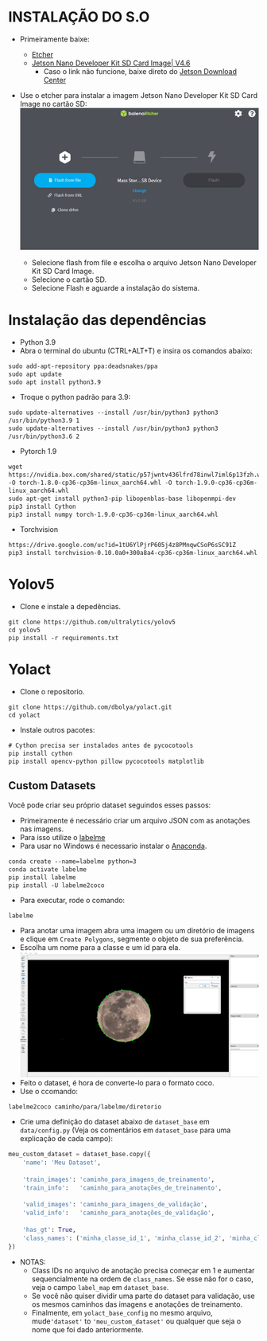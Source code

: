 # INSTALAÇÃO DO S.O
- Primeiramente baixe:
  - [Etcher](https://www.balena.io/etcher/)
  - [Jetson Nano Developer Kit SD Card Image| V4.6](https://developer.nvidia.com/embedded/l4t/r32_release_v6.1/jeston_nano/jetson-nano-jp46-sd-card-image.zip)
    - Caso o link não funcione, baixe direto do [Jetson Download Center](https://developer.nvidia.com/embedded/downloads#?search=nano)

- Use o etcher para instalar a imagem Jetson Nano Developer Kit SD Card Image no cartão SD:
![Example 0](https://github.com/hewertonfl/Tutorial_jetson_nano/blob/d910cdba80ab1e9c77cedecdfaee7b37392ec441/img_tut/Captura%20de%20tela%202022-07-13%20130141.jpg)
  - Selecione flash from file e escolha o arquivo Jetson Nano Developer Kit SD Card Image.
  - Selecione o cartão SD.
  - Selecione Flash e aguarde a instalação do sistema.

# Instalação das dependências
- Python 3.9
- Abra o terminal do ubuntu (CTRL+ALT+T) e insira os comandos abaixo:
```Shell
sudo add-apt-repository ppa:deadsnakes/ppa
sudo apt update
sudo apt install python3.9
```
- Troque o python padrão para 3.9:
 ```Shell
sudo update-alternatives --install /usr/bin/python3 python3 /usr/bin/python3.9 1
sudo update-alternatives --install /usr/bin/python3 python3 /usr/bin/python3.6 2
```
- Pytorch 1.9
```Shell
wget https://nvidia.box.com/shared/static/p57jwntv436lfrd78inwl7iml6p13fzh.whl -O torch-1.8.0-cp36-cp36m-linux_aarch64.whl -O torch-1.9.0-cp36-cp36m-linux_aarch64.whl
sudo apt-get install python3-pip libopenblas-base libopenmpi-dev 
pip3 install Cython
pip3 install numpy torch-1.9.0-cp36-cp36m-linux_aarch64.whl
```
- Torchvision
```Shell
https://drive.google.com/uc?id=1tU6YlPjrP605j4z8PMnqwCSoP6sSC91Z
pip3 install torchvision-0.10.0a0+300a8a4-cp36-cp36m-linux_aarch64.whl
```
# Yolov5
- Clone e instale a depedências.
 ```Shell
git clone https://github.com/ultralytics/yolov5
cd yolov5
pip install -r requirements.txt
 ```
 # Yolact
 - Clone o repositorio.
 ```Shell
git clone https://github.com/dbolya/yolact.git
cd yolact
```
- Instale outros pacotes:
 ```Shell
# Cython precisa ser instalados antes de pycocotools
pip install cython
pip install opencv-python pillow pycocotools matplotlib
 ```
## Custom Datasets
Você pode criar seu próprio dataset seguindos esses passos:
 - Primeiramente é necessário criar um arquivo JSON com as anotações nas imagens.
  - Para isso utilize o [labelme](https://github.com/wkentaro/labelme)
  - Para usar no Windows é necessario instalar o [Anaconda](https://www.anaconda.com).
  ```Shell
conda create --name=labelme python=3
conda activate labelme
pip install labelme
pip install -U labelme2coco
```
  - Para executar, rode o comando:
 ```Shell 
 labelme
  ```
  - Para anotar uma imagem abra uma imagem ou um diretório de imagens e clique em `Create Polygons`, segmente o objeto de sua preferência.
  - Escolha um nome para a classe e um id para ela.
![Example 1](https://github.com/hewertonfl/Tutorial_jetson_nano/blob/3046e5bc0c84ed53eaa847984f49fcc82d535eaf/img_tut/imagem_2022-07-13_155634959.png)
  - Feito o dataset, é hora de converte-lo para o formato coco.
  - Use o ccomando:
 ```Shell
 labelme2coco caminho/para/labelme/diretorio
  ```
 - Crie uma definição do dataset abaixo de  `dataset_base` em `data/config.py` (Veja os comentários em `dataset_base` para uma explicação de cada campo):
```Python
meu_custom_dataset = dataset_base.copy({
    'name': 'Meu Dataset',

    'train_images': 'caminho_para_imagens_de_treinamento',
    'train_info':   'caminho_para_anotações_de_treinamento',

    'valid_images': 'caminho_para_imagens_de_validação',
    'valid_info':   'caminho_para_anotações_de_validação',

    'has_gt': True,
    'class_names': ('minha_classe_id_1', 'minha_classe_id_2', 'minha_classe_id_3', ...)
})
```
 - NOTAS:
   - Class IDs no arquivo de anotação precisa começar em 1 e aumentar sequencialmente na ordem de `class_names`. Se esse não for o caso, veja o campo `label_map` em `dataset_base`.
   - Se você não quiser dividir uma parte do dataset para validação, use os mesmos caminhos das imagens e anotações de treinamento.
   - Finalmente, em `yolact_base_config` no mesmo arquivo, mude`'dataset'` to `'meu_custom_dataset'` ou qualquer que seja o nome que foi dado anteriormente.

